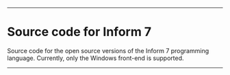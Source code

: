 
***

# Source code for Inform 7

Source code for the open source versions of the Inform 7 programming language. Currently, only the Windows front-end is supported.

***
